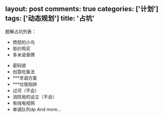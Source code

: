 layout: post
comments: true
categories: ['计划']
tags: ['动态规划']
title: '占坑'
---
题解占坑列表：
 - 愤怒的小鸟
 - 低价购买
 - 多米诺骨牌
<!--more-->
 - 密码锁
 - 创意吃鱼法
 - ***烹调方案
 - ***垃圾陷阱
 - 过河（不会）
 - 消防局的设立（不会）
 - 有线电视网
 - 单调队列dp
And more...
